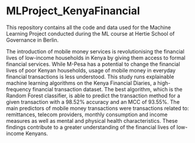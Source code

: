# MLProject_KenyaFinancial
This repository contains all the code and data used for the Machine Learning Project conducted during the ML course at Hertie School of Governance in Berlin. 

The introduction of mobile money services is revolutionising the financial lives of low-income households in Kenya by giving them access to formal financial services. While M-Pesa has a potential to change the financial lives of poor Kenyan households, usage of mobile money in everyday financial transactions is less understood. This study runs explainable machine learning algorithms on the Kenya Financial Diaries, a high-frequency financial transaction dataset. The best algorithm, which is the Random Forest classifier, is able to predict the transaction method for a given transaction with a 98.52\% accuracy and an MCC of 93.55\%. The main predictors of mobile money transactions were transactions related to: remittances, telecom providers, monthly consumption and income measures as well as mental and physical health characteristics. These findings contribute to a greater understanding of the financial lives of low-income Kenyans.
